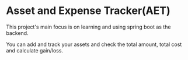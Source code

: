 # Asset and Expense Tracker(AET)

This project's main focus is on learning and using spring boot as the backend.

You can add and track your assets and check the total amount, total cost and 
calculate gain/loss.